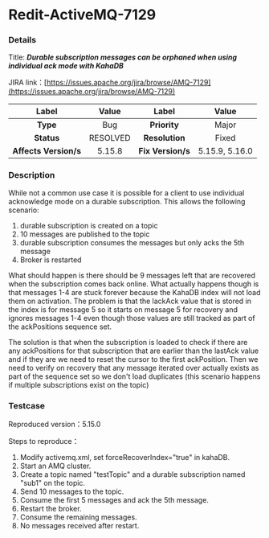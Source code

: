 # Redit-ActiveMQ-7129

### Details

Title: ***Durable subscription messages can be orphaned when using individual ack mode with KahaDB***

JIRA link：[https://issues.apache.org/jira/browse/AMQ-7129](https://issues.apache.org/jira/browse/AMQ-7129)

|         Label         |  Value   |       Label       |     Value      |
|:---------------------:|:--------:|:-----------------:|:--------------:|
|       **Type**        |   Bug    |   **Priority**    |     Major      |
|      **Status**       | RESOLVED |  **Resolution**   |     Fixed      |
| **Affects Version/s** |  5.15.8  | **Fix Version/s** | 5.15.9, 5.16.0 |

### Description

While not a common use case it is possible for a client to use individual acknowledge mode on a durable subscription. This allows the following scenario:

1. durable subscription is created on a topic
2. 10 messages are published to the topic
3. durable subscription consumes the messages but only acks the 5th message
4. Broker is restarted

What should happen is there should be 9 messages left that are recovered when the subscription comes back online. What actually happens though is that messages 1-4 are stuck forever because the KahaDB index will not load them on activation. The problem is that the lackAck value that is stored in the index is for message 5 so it starts on message 5 for recovery and ignores messages 1-4 even though those values are still tracked as part of the ackPositions sequence set.

The solution is that when the subscription is loaded to check if there are any ackPositions for that subscription that are earlier than the lastAck value and if they are we need to reset the cursor to the first ackPosition. Then we need to verify on recovery that any message iterated over actually exists as part of the sequence set so we don't load duplicates (this scenario happens if multiple subscriptions exist on the topic)

### Testcase

Reproduced version：5.15.0

Steps to reproduce：

1. Modify activemq.xml, set forceRecoverIndex="true" in kahaDB.
2. Start an AMQ cluster.
3. Create a topic named "testTopic" and a durable subscription named "sub1" on the topic.
4. Send 10 messages to the topic.
5. Consume the first 5 messages and ack the 5th message.
6. Restart the broker.
7. Consume the remaining messages.
8. No messages received after restart.
